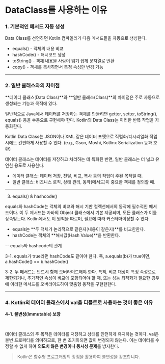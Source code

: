 DataClass를 사용하는 이유
===

### 1. 기본적인 메서드 자동 생성
Data Class를 선언하면 Kotlin 컴파일러가 다음 메서드들을 자동으로 생성한다.


* equals() - 객체의 내용 비교
* hashCode() - 해시코드 생성
* toString() - 객체 내용을 사람이 읽기 쉽게 문자열로 반환
* copy() - 객체를 복사하면서 특정 속성만 변경 가능


- - -

### 2. 일반 클래스와의 차이점

 **데이터 클래스(Data Class)**와 **일반 클래스(Class)**의 차이점은 주로 자동으로 생성되는 기능과 목적에 있다.
 
일반적으로 Java에서 데이터를 저장하는 객체를 만들려면 getter, setter, toString(), equals() 등을 수동으로 구현해야 한다. Kotlin의 Data Class는 이러한 반복 작업을 자동화한다.

Kotlin Data Class는 JSON이나 XML 같은 데이터 포맷으로 직렬화/디시리얼화 작업 시에도 간편하게 사용할 수 있다. (e.g., Gson, Moshi, Kotlinx Serialization 등과 호환)

데이터 클래스는 데이터를 저장하고 처리하는 데 특화된 반면, 일반 클래스는 더 넓고 유연한 용도로 사용한다.

- 데이터 클래스: 데이터 저장, 전달, 비교, 복사 등의 작업이 주된 목적일 때.
- 일반 클래스: 비즈니스 로직, 상태 관리, 동작(메서드)이 중요한 객체를 정의할 때.

- - -

3. equals() & hashcode()

equals와 hashCode는 객체의 비교와 해시 기반 컬렉션에서의 동작에 필수적인 메서드이다. 이 두 메서드는 자바의 Object 클래스에서 기본 제공되며, 모든 클래스가 이를 상속받는다. Kotlin에서도 이 원칙을 따르며, 필요에 따라 커스터마이징할 수 있다.

* equals는 **두 객체가 논리적으로 같은지(내용이 같은지)**를 비교한한다.
* hashCode는 객체의 **해시값(Hash Value)**을 반환한다.

-- equals와 hashcode의 관계

3-1. equals가 true라면 hashCode도 같아야 한다.
    즉, a.equals(b)가 true이면, a.hashCode() == b.hashCode()

3-2. 두 메서드는 반드시 함께 오버라이드해야 한다.
    특히, 비교 대상이 특정 속성으로 제한되거나, 추가적인 속성이 비교에 포함되어야 할 때, 또는 성능 최적화가 필요한 경우에 이러한 메서드를 오버라이드하여 맞춤형 동작을 구현한한다.

- - -

### 4. Kotlin의 데이터 클래스에서 val을 디폴트로 사용하는 것이 좋은 이유

**4-1. 불변성(Immutable) 보장**

<br>

데이터 클래스의 주 목적은 데이터를 저장하고 상태를 안전하게 유지하는 것이다.
val은 불변 프로퍼티를 의미하므로, 한 번 초기화되면 값이 변경되지 않는다.
이는 데이터를 수정할 수 없게 하여 **의도치 않은 변경이나 동시성 문제**를 방지한다.

> Kotlin은 함수형 프로그래밍의 장점을 활용하여 불변성을 강조합니다.

